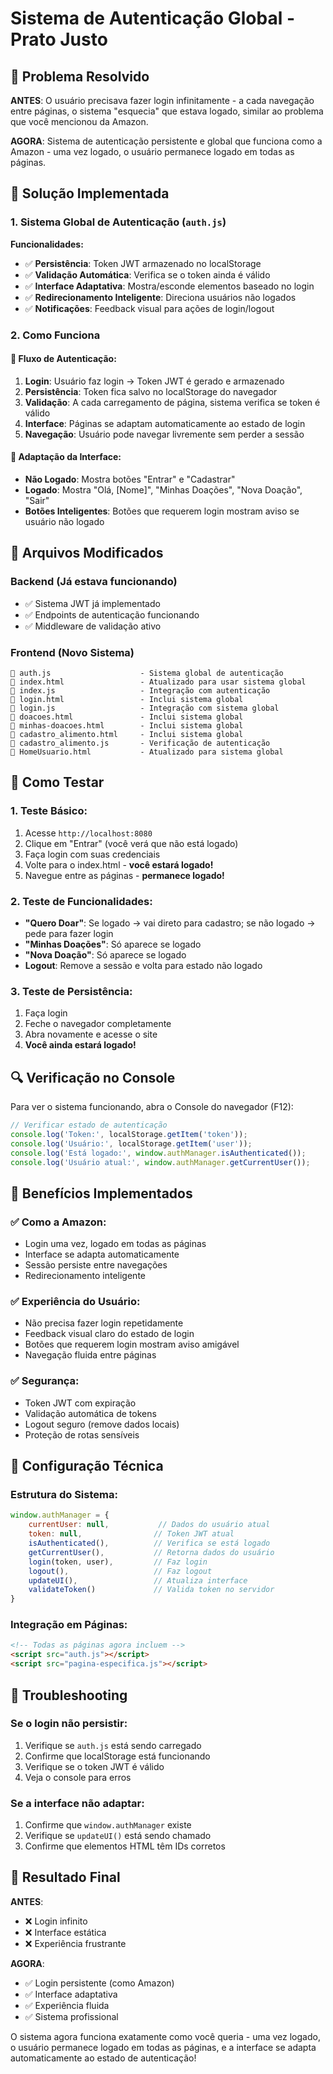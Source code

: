 # Sistema de Autenticação Global - Prato Justo

## 🎯 Problema Resolvido

**ANTES**: O usuário precisava fazer login infinitamente - a cada navegação entre páginas, o sistema "esquecia" que estava logado, similar ao problema que você mencionou da Amazon.

**AGORA**: Sistema de autenticação persistente e global que funciona como a Amazon - uma vez logado, o usuário permanece logado em todas as páginas.

## 🔧 Solução Implementada

### 1. Sistema Global de Autenticação (`auth.js`)

**Funcionalidades:**
- ✅ **Persistência**: Token JWT armazenado no localStorage
- ✅ **Validação Automática**: Verifica se o token ainda é válido
- ✅ **Interface Adaptativa**: Mostra/esconde elementos baseado no login
- ✅ **Redirecionamento Inteligente**: Direciona usuários não logados
- ✅ **Notificações**: Feedback visual para ações de login/logout

### 2. Como Funciona

#### 🔐 Fluxo de Autenticação:
1. **Login**: Usuário faz login → Token JWT é gerado e armazenado
2. **Persistência**: Token fica salvo no localStorage do navegador
3. **Validação**: A cada carregamento de página, sistema verifica se token é válido
4. **Interface**: Páginas se adaptam automaticamente ao estado de login
5. **Navegação**: Usuário pode navegar livremente sem perder a sessão

#### 🎨 Adaptação da Interface:
- **Não Logado**: Mostra botões "Entrar" e "Cadastrar"
- **Logado**: Mostra "Olá, [Nome]", "Minhas Doações", "Nova Doação", "Sair"
- **Botões Inteligentes**: Botões que requerem login mostram aviso se usuário não logado

## 📁 Arquivos Modificados

### Backend (Já estava funcionando)
- ✅ Sistema JWT já implementado
- ✅ Endpoints de autenticação funcionando
- ✅ Middleware de validação ativo

### Frontend (Novo Sistema)
```
📄 auth.js                    - Sistema global de autenticação
📄 index.html                 - Atualizado para usar sistema global
📄 index.js                   - Integração com autenticação
📄 login.html                 - Inclui sistema global
📄 login.js                   - Integração com sistema global
📄 doacoes.html               - Inclui sistema global
📄 minhas-doacoes.html        - Inclui sistema global
📄 cadastro_alimento.html     - Inclui sistema global
📄 cadastro_alimento.js       - Verificação de autenticação
📄 HomeUsuario.html           - Atualizado para sistema global
```

## 🚀 Como Testar

### 1. Teste Básico:
1. Acesse `http://localhost:8080`
2. Clique em "Entrar" (você verá que não está logado)
3. Faça login com suas credenciais
4. Volte para o index.html - **você estará logado!**
5. Navegue entre as páginas - **permanece logado!**

### 2. Teste de Funcionalidades:
- **"Quero Doar"**: Se logado → vai direto para cadastro; se não logado → pede para fazer login
- **"Minhas Doações"**: Só aparece se logado
- **"Nova Doação"**: Só aparece se logado
- **Logout**: Remove a sessão e volta para estado não logado

### 3. Teste de Persistência:
1. Faça login
2. Feche o navegador completamente
3. Abra novamente e acesse o site
4. **Você ainda estará logado!**

## 🔍 Verificação no Console

Para ver o sistema funcionando, abra o Console do navegador (F12):

```javascript
// Verificar estado de autenticação
console.log('Token:', localStorage.getItem('token'));
console.log('Usuário:', localStorage.getItem('user'));
console.log('Está logado:', window.authManager.isAuthenticated());
console.log('Usuário atual:', window.authManager.getCurrentUser());
```

## 🎯 Benefícios Implementados

### ✅ **Como a Amazon:**
- Login uma vez, logado em todas as páginas
- Interface se adapta automaticamente
- Sessão persiste entre navegações
- Redirecionamento inteligente

### ✅ **Experiência do Usuário:**
- Não precisa fazer login repetidamente
- Feedback visual claro do estado de login
- Botões que requerem login mostram aviso amigável
- Navegação fluida entre páginas

### ✅ **Segurança:**
- Token JWT com expiração
- Validação automática de tokens
- Logout seguro (remove dados locais)
- Proteção de rotas sensíveis

## 🔧 Configuração Técnica

### Estrutura do Sistema:
```javascript
window.authManager = {
    currentUser: null,           // Dados do usuário atual
    token: null,                // Token JWT atual
    isAuthenticated(),          // Verifica se está logado
    getCurrentUser(),           // Retorna dados do usuário
    login(token, user),         // Faz login
    logout(),                   // Faz logout
    updateUI(),                 // Atualiza interface
    validateToken()             // Valida token no servidor
}
```

### Integração em Páginas:
```html
<!-- Todas as páginas agora incluem -->
<script src="auth.js"></script>
<script src="pagina-especifica.js"></script>
```

## 🐛 Troubleshooting

### Se o login não persistir:
1. Verifique se `auth.js` está sendo carregado
2. Confirme que localStorage está funcionando
3. Verifique se o token JWT é válido
4. Veja o console para erros

### Se a interface não adaptar:
1. Confirme que `window.authManager` existe
2. Verifique se `updateUI()` está sendo chamado
3. Confirme que elementos HTML têm IDs corretos

## 🎉 Resultado Final

**ANTES**: 
- ❌ Login infinito
- ❌ Interface estática
- ❌ Experiência frustrante

**AGORA**:
- ✅ Login persistente (como Amazon)
- ✅ Interface adaptativa
- ✅ Experiência fluida
- ✅ Sistema profissional

O sistema agora funciona exatamente como você queria - uma vez logado, o usuário permanece logado em todas as páginas, e a interface se adapta automaticamente ao estado de autenticação!
